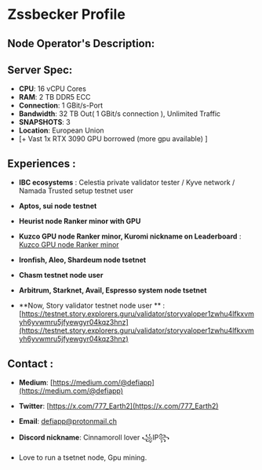 # Zssbecker Profile

## Node Operator's Description:

## Server Spec:

- **CPU**: 16 vCPU Cores
- **RAM**: 2 TB DDR5 ECC
- **Connection**: 1 GBit/s-Port
- **Bandwidth**: 32 TB Out( 1 GBit/s connection ), Unlimited Traffic
- **SNAPSHOTS**: 3
- **Location**: European Union
- [+ Vast 1x RTX 3090 GPU borrowed (more gpu available) ]

## Experiences :

- **IBC ecosystems** : Celestia private validator tester / Kyve network / Namada Trusted setup testnet user
- **Aptos, sui node testnet**
- **Heurist node Ranker minor with GPU**
- **Kuzco GPU node Ranker minor, Kuromi nickname on Leaderboard** : [Kuzco GPU node Ranker minor](https://github.com/user-attachments/assets/25d1619a-04e9-4ae9-a5a7-95bb17245f96)

- **Ironfish, Aleo, Shardeum node tsetnet**
- **Chasm testnet node user**
- **Arbitrum, Starknet, Avail, Espresso system node tsetnet**
- **Now, Story validator testnet node user ** : [https://testnet.story.explorers.guru/validator/storyvaloper1zwhu4lfkxvmyh6yvwmru5jfyewgyr04kqz3hnz](https://testnet.story.explorers.guru/validator/storyvaloper1zwhu4lfkxvmyh6yvwmru5jfyewgyr04kqz3hnz)

## Contact :

- **Medium**: [https://medium.com/@defiapp](https://medium.com/@defiapp)
- **Twitter**: [https://x.com/777_Earth2](https://x.com/777_Earth2)
- **Email**: defiapp@protonmail.ch
- **Discord nickname**: Cinnamoroll lover ꧁IP꧂

- Love to run a tsetnet node, Gpu mining.
